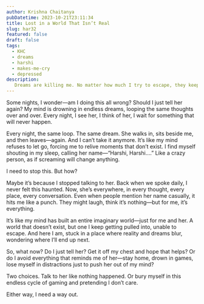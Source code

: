 ```yaml
---
author: Krishna Chaitanya
pubDatetime: 2023-10-21T23:11:34
title: Lost in a World That Isn’t Real
slug: har32
featured: false
draft: false
tags:
  - KHC
  - dreams
  - harshi
  - makes-me-cry
  - depressed
description:
   Dreams are killing me. No matter how much I try to escape, they keep pulling me back—showing me things that will never happen, making me relive memories that shouldn’t hurt anymore. I don’t know how to stop it, but I need to. Before I lose myself completely.
---
```


Some nights, I wonder—am I doing this all wrong? Should I just tell her again? My mind is drowning in endless dreams, looping the same thoughts over and over. Every night, I see her, I think of her, I wait for something that will never happen.

Every night, the same loop. The same dream. She walks in, sits beside me, and then leaves—again. And I can’t take it anymore. It’s like my mind refuses to let go, forcing me to relive moments that don’t exist. I find myself shouting in my sleep, calling her name—“Harshi, Harshi....” Like a crazy person, as if screaming will change anything.

I need to stop this. But how?

Maybe it’s because I stopped talking to her. Back when we spoke daily, I never felt this haunted. Now, she’s everywhere, in every thought, every place, every conversation. Even when people mention her name casually, it hits me like a punch. They might laugh, think it’s nothing—but for me, it’s everything.

It’s like my mind has built an entire imaginary world—just for me and her. A world that doesn’t exist, but one I keep getting pulled into, unable to escape. And here I am, stuck in a place where reality and dreams blur, wondering where I’ll end up next.

So, what now? Do I just tell her? Get it off my chest and hope that helps? Or do I avoid everything that reminds me of her—stay home, drown in games, lose myself in distractions just to push her out of my mind?

Two choices. Talk to her like nothing happened. Or bury myself in this endless cycle of gaming and pretending I don’t care.

Either way, I need a way out.
